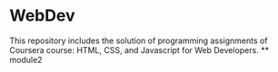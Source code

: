 # WebDev
This repository includes the solution of programming assignments of Coursera course: HTML, CSS, and Javascript for Web Developers.
 ** module2
